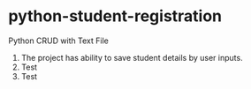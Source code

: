 # python-student-registration

Python CRUD with Text File

1. The project has ability to save student details by user inputs.
2. Test
3. Test
